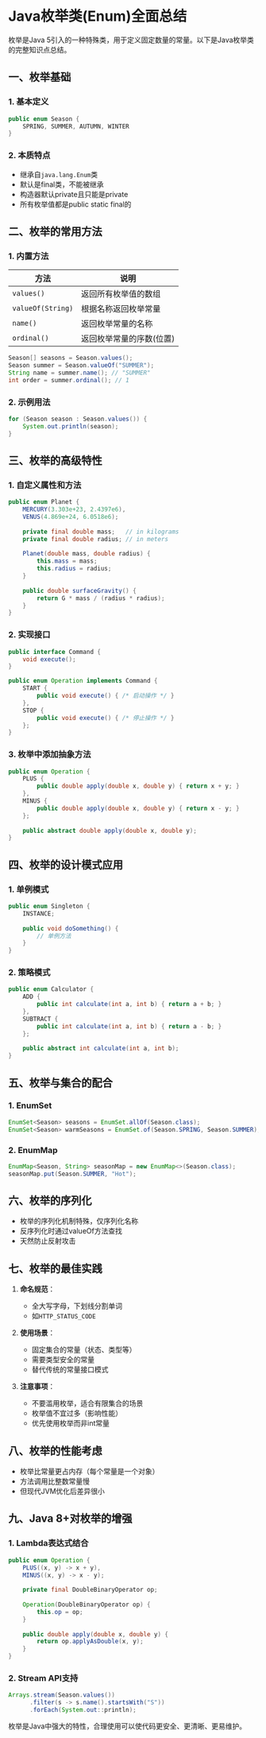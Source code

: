 # Java枚举类(Enum)全面总结

枚举是Java 5引入的一种特殊类，用于定义固定数量的常量。以下是Java枚举类的完整知识点总结。

## 一、枚举基础

### 1. 基本定义

```java
public enum Season {
    SPRING, SUMMER, AUTUMN, WINTER
}
```

### 2. 本质特点

- 继承自`java.lang.Enum`类
- 默认是final类，不能被继承
- 构造器默认private且只能是private
- 所有枚举值都是public static final的

## 二、枚举的常用方法

### 1. 内置方法

| 方法                | 说明            |
|-------------------|---------------|
| `values()`        | 返回所有枚举值的数组    |
| `valueOf(String)` | 根据名称返回枚举常量    |
| `name()`          | 返回枚举常量的名称     |
| `ordinal()`       | 返回枚举常量的序数(位置) |

```java
Season[] seasons = Season.values();
Season summer = Season.valueOf("SUMMER");
String name = summer.name(); // "SUMMER"
int order = summer.ordinal(); // 1
```

### 2. 示例用法

```java
for (Season season : Season.values()) {
    System.out.println(season);
}
```

## 三、枚举的高级特性

### 1. 自定义属性和方法

```java
public enum Planet {
    MERCURY(3.303e+23, 2.4397e6),
    VENUS(4.869e+24, 6.0518e6);
    
    private final double mass;   // in kilograms
    private final double radius; // in meters
    
    Planet(double mass, double radius) {
        this.mass = mass;
        this.radius = radius;
    }
    
    public double surfaceGravity() {
        return G * mass / (radius * radius);
    }
}
```

### 2. 实现接口

```java
public interface Command {
    void execute();
}

public enum Operation implements Command {
    START {
        public void execute() { /* 启动操作 */ }
    },
    STOP {
        public void execute() { /* 停止操作 */ }
    };
}
```

### 3. 枚举中添加抽象方法

```java
public enum Operation {
    PLUS {
        public double apply(double x, double y) { return x + y; }
    },
    MINUS {
        public double apply(double x, double y) { return x - y; }
    };
    
    public abstract double apply(double x, double y);
}
```

## 四、枚举的设计模式应用

### 1. 单例模式

```java
public enum Singleton {
    INSTANCE;
    
    public void doSomething() {
        // 单例方法
    }
}
```

### 2. 策略模式

```java
public enum Calculator {
    ADD {
        public int calculate(int a, int b) { return a + b; }
    },
    SUBTRACT {
        public int calculate(int a, int b) { return a - b; }
    };
    
    public abstract int calculate(int a, int b);
}
```

## 五、枚举与集合的配合

### 1. EnumSet

```java
EnumSet<Season> seasons = EnumSet.allOf(Season.class);
EnumSet<Season> warmSeasons = EnumSet.of(Season.SPRING, Season.SUMMER);
```

### 2. EnumMap

```java
EnumMap<Season, String> seasonMap = new EnumMap<>(Season.class);
seasonMap.put(Season.SUMMER, "Hot");
```

## 六、枚举的序列化

- 枚举的序列化机制特殊，仅序列化名称
- 反序列化时通过valueOf方法查找
- 天然防止反射攻击

## 七、枚举的最佳实践

1. **命名规范**：
    - 全大写字母，下划线分割单词
    - 如`HTTP_STATUS_CODE`

2. **使用场景**：
    - 固定集合的常量（状态、类型等）
    - 需要类型安全的常量
    - 替代传统的常量接口模式

3. **注意事项**：
    - 不要滥用枚举，适合有限集合的场景
    - 枚举值不宜过多（影响性能）
    - 优先使用枚举而非int常量

## 八、枚举的性能考虑

- 枚举比常量更占内存（每个常量是一个对象）
- 方法调用比整数常量慢
- 但现代JVM优化后差异很小

## 九、Java 8+对枚举的增强

### 1. Lambda表达式结合

```java
public enum Operation {
    PLUS((x, y) -> x + y),
    MINUS((x, y) -> x - y);
    
    private final DoubleBinaryOperator op;
    
    Operation(DoubleBinaryOperator op) {
        this.op = op;
    }
    
    public double apply(double x, double y) {
        return op.applyAsDouble(x, y);
    }
}
```

### 2. Stream API支持

```java
Arrays.stream(Season.values())
      .filter(s -> s.name().startsWith("S"))
      .forEach(System.out::println);
```

枚举是Java中强大的特性，合理使用可以使代码更安全、更清晰、更易维护。